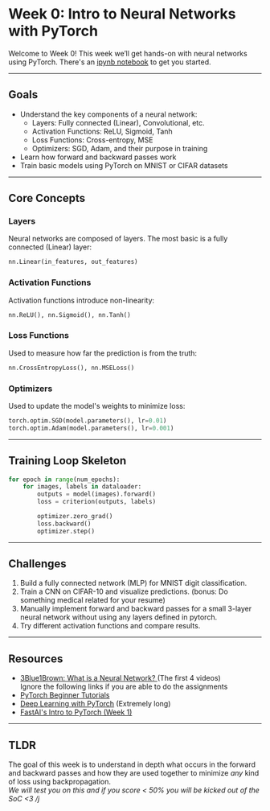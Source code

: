 # Week 0: Intro to Neural Networks with PyTorch

Welcome to Week 0! This week we’ll get hands-on with neural networks using PyTorch. There's an [ipynb notebook](./Week0.ipynb) to get you started.

---

## Goals

- Understand the key components of a neural network:
  - Layers: Fully connected (Linear), Convolutional, etc.
  - Activation Functions: ReLU, Sigmoid, Tanh
  - Loss Functions: Cross-entropy, MSE
  - Optimizers: SGD, Adam, and their purpose in training
- Learn how forward and backward passes work
- Train basic models using PyTorch on MNIST or CIFAR datasets

---

## Core Concepts

### Layers

Neural networks are composed of layers. The most basic is a fully connected (Linear) layer:

```python
nn.Linear(in_features, out_features)
```

### Activation Functions

Activation functions introduce non-linearity:

```python
nn.ReLU(), nn.Sigmoid(), nn.Tanh()
```

### Loss Functions

Used to measure how far the prediction is from the truth:

```python
nn.CrossEntropyLoss(), nn.MSELoss()
```

### Optimizers

Used to update the model's weights to minimize loss:

```python
torch.optim.SGD(model.parameters(), lr=0.01)
torch.optim.Adam(model.parameters(), lr=0.001)
```

---

## Training Loop Skeleton

```python
for epoch in range(num_epochs):
    for images, labels in dataloader:
        outputs = model(images).forward()
        loss = criterion(outputs, labels)

        optimizer.zero_grad()
        loss.backward()
        optimizer.step()
```

---

## Challenges

1. Build a fully connected network (MLP) for MNIST digit classification.
2. Train a CNN on CIFAR-10 and visualize predictions. (bonus: Do something medical related for your resume)
3. Manually implement forward and backward passes for a small 3-layer neural network without using any layers defined in pytorch.
4. Try different activation functions and compare results.

---

## Resources

- [3Blue1Brown: What is a Neural Network? ](https://www.youtube.com/watch?v=aircAruvnKk) (The first 4 videos)  
Ignore the following links if you are able to do the assignments
- [PyTorch Beginner Tutorials](https://pytorch.org/tutorials/beginner/deep_learning_60min_blitz.html)
- [Deep Learning with PyTorch](https://www.youtube.com/watch?v=GIsg-ZUy0MY) (Extremely long)
- [FastAI's Intro to PyTorch (Week 1)](https://course.fast.ai/Lessons/lesson1.html)

---

## TLDR

The goal of this week is to understand in depth what occurs in the forward and backward passes and how they are used together to minimize *any* kind of loss using backpropagation.  
_We will test you on this and if you score < 50% you will be kicked out of the SoC <3 /j_
